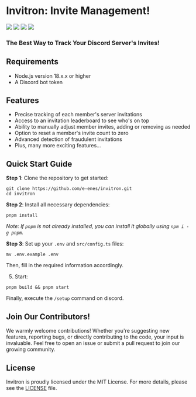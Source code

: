 # Invitron: Invite Management!

![](https://img.shields.io/github/stars/e-enes/invitron?label=Stars)
[![](https://img.shields.io/badge/License-MIT-green.svg)](https://opensource.org/licenses/MIT)
![](https://img.shields.io/github/last-commit/e-enes/invitron?label=Last%20Update)
![](https://img.shields.io/github/issues/e-enes/invitron?label=Issues)

### The Best Way to Track Your Discord Server's Invites!

## Requirements
* Node.js version 18.x.x or higher
* A Discord bot token

## Features
* Precise tracking of each member's server invitations
* Access to an invitation leaderboard to see who's on top
* Ability to manually adjust member invites, adding or removing as needed
* Option to reset a member's invite count to zero
* Advanced detection of fraudulent invitations
* Plus, many more exciting features...

## Quick Start Guide

**Step 1**: Clone the repository to get started:
```
git clone https://github.com/e-enes/invitron.git
cd invitron
```

**Step 2**: Install all necessary dependencies:
```
pnpm install
```
*Note: If `pnpm` is not already installed, you can install it globally using `npm i -g pnpm`.*

**Step 3**: Set up your `.env` and `src/config.ts` files:
```
mv .env.example .env
```
Then, fill in the required information accordingly.

5. Start:
```
pnpm build && pnpm start
```
Finally, execute the `/setup` command on discord.

## Join Our Contributors!
We warmly welcome contributions! Whether you're suggesting new features, reporting bugs, or directly contributing to the code, your input is invaluable. Feel free to open an issue or submit a pull request to join our growing community.

## License
Invitron is proudly licensed under the MIT License. For more details, please see the [LICENSE](https://github.com/e-enes/Invitron/blob/main/LICENSE) file.


